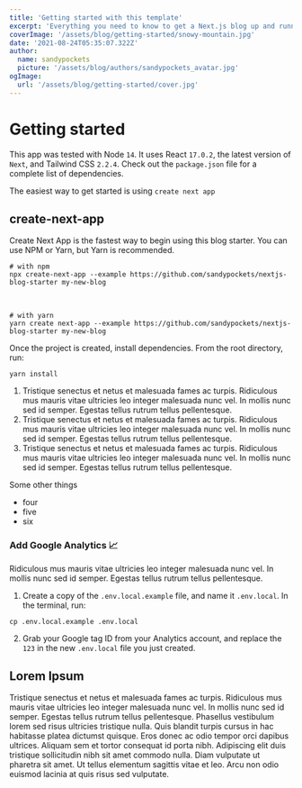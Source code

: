 ```yaml
---
title: 'Getting started with this template'
excerpt: 'Everything you need to know to get a Next.js blog up and running.'
coverImage: '/assets/blog/getting-started/snowy-mountain.jpg'
date: '2021-08-24T05:35:07.322Z'
author:
  name: sandypockets
  picture: '/assets/blog/authors/sandypockets_avatar.jpg'
ogImage:
  url: '/assets/blog/getting-started/cover.jpg'
---
```


# Getting started
This app was tested with Node `14`. It uses React `17.0.2`, the latest version of `Next`, and Tailwind CSS `2.2.4`. Check out the `package.json` file for a complete list of dependencies. 

The easiest way to get started is using `create next app`

## create-next-app
Create Next App is the fastest way to begin using this blog starter. You can use NPM or Yarn, but Yarn is recommended. 
```
# with npm
npx create-next-app --example https://github.com/sandypockets/nextjs-blog-starter my-new-blog
```

<br/>

```shell
# with yarn
yarn create next-app --example https://github.com/sandypockets/nextjs-blog-starter my-new-blog
```

Once the project is created, install dependencies. From the root directory, run:
```shell
yarn install
```

1. Tristique senectus et netus et malesuada fames ac turpis. Ridiculous mus mauris vitae ultricies leo integer malesuada nunc vel. In mollis nunc sed id semper. Egestas tellus rutrum tellus pellentesque.
2. Tristique senectus et netus et malesuada fames ac turpis. Ridiculous mus mauris vitae ultricies leo integer malesuada nunc vel. In mollis nunc sed id semper. Egestas tellus rutrum tellus pellentesque.
3. Tristique senectus et netus et malesuada fames ac turpis. Ridiculous mus mauris vitae ultricies leo integer malesuada nunc vel. In mollis nunc sed id semper. Egestas tellus rutrum tellus pellentesque.

Some other things

* four
* five
* six

### Add Google Analytics 📈
Ridiculous mus mauris vitae ultricies leo integer malesuada nunc vel. In mollis nunc sed id semper. Egestas tellus rutrum tellus pellentesque.
1. Create a copy of the `.env.local.example` file, and name it `.env.local`. In the terminal, run:
```shell
cp .env.local.example .env.local
```
2. Grab your Google tag ID from your Analytics account, and replace the `123` in the new `.env.local` file you just created.


## Lorem Ipsum

Tristique senectus et netus et malesuada fames ac turpis. Ridiculous mus mauris vitae ultricies leo integer malesuada nunc vel. In mollis nunc sed id semper. Egestas tellus rutrum tellus pellentesque. Phasellus vestibulum lorem sed risus ultricies tristique nulla. Quis blandit turpis cursus in hac habitasse platea dictumst quisque. Eros donec ac odio tempor orci dapibus ultrices. Aliquam sem et tortor consequat id porta nibh. Adipiscing elit duis tristique sollicitudin nibh sit amet commodo nulla. Diam vulputate ut pharetra sit amet. Ut tellus elementum sagittis vitae et leo. Arcu non odio euismod lacinia at quis risus sed vulputate.


